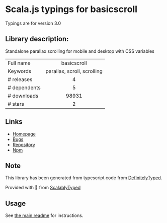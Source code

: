
# Scala.js typings for basicscroll

Typings are for version 3.0

## Library description:
Standalone parallax scrolling for mobile and desktop with CSS variables

|                    |                 |
| ------------------ | :-------------: |
| Full name          | basicscroll |
| Keywords           | parallax, scroll, scrolling |
| # releases         | 4 |
| # dependents       | 5 |
| # downloads        | 98931 |
| # stars            | 2 |

## Links
- [Homepage](https://github.com/electerious/basicScroll)
- [Bugs](https://github.com/electerious/basicScroll/issues)
- [Repository](https://github.com/electerious/basicScroll)
- [Npm](https://www.npmjs.com/package/basicscroll)
    


## Note
This library has been generated from typescript code from [DefinitelyTyped](https://definitelytyped.org).

Provided with :purple_heart: from [ScalablyTyped](https://github.com/oyvindberg/ScalablyTyped)

## Usage
See [the main readme](../../readme.md) for instructions.


